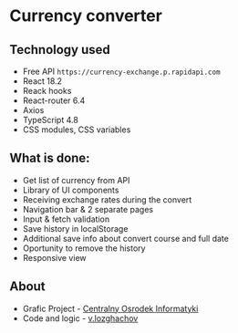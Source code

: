 # Currency converter

## Technology used

- Free API `https://currency-exchange.p.rapidapi.com`
- React 18.2
- Reack hooks
- React-router 6.4
- Axios
- TypeScript 4.8
- CSS modules, CSS variables

## What is done:

- Get list of currency from API
- Library of UI components
- Receiving exchange rates during the convert
- Navigation bar & 2 separate pages
- Input & fetch validation
- Save history in localStorage
- Additional save info about convert course and full date
- Oportunity to remove the history
- Responsive view

## About

- Grafic Project - [Centralny Osrodek Informatyki](https://www.coi.gov.pl/)
- Code and logic - [v.lozghachov](https://www.linkedin.com/in/valerii-lozghachov/)
